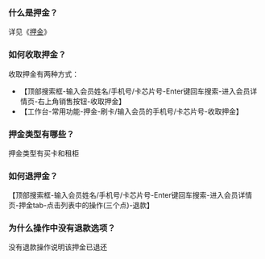 ### 什么是押金？

详见《[押金](https://alanfit.github.io/AlanHelpDoc/阿懒工作室版本/基本概念/押金)》

### 如何收取押金？

收取押金有两种方式：

- 【顶部搜索框-输入会员姓名/手机号/卡芯片号-Enter键回车搜索-进入会员详情页-右上角销售按钮-收取押金】
- 【工作台-常用功能-押金-刷卡/输入会员的手机号/卡芯片号-收取押金】

### 押金类型有哪些？

押金类型有买卡和租柜

### 如何退押金？

【顶部搜索框-输入会员姓名/手机号/卡芯片号-Enter键回车搜索-进入会员详情页-押金tab-点击列表中的操作(三个点)-退款】

### 为什么操作中没有退款选项？

没有退款操作说明该押金已退还